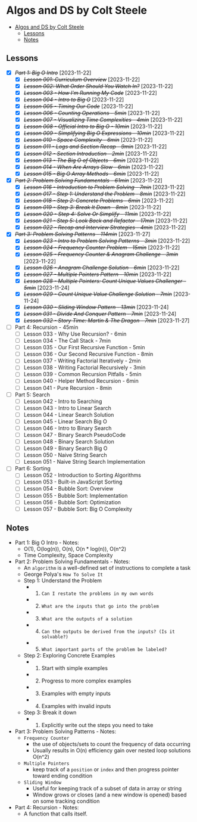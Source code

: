 # Algos and DS by Colt Steele

- [Algos and DS by Colt Steele](#algos-and-ds-by-colt-steele)
  - [Lessons](#lessons)
  - [Notes](#notes)

## Lessons

- [x] ~~_Part 1: Big O Intro_~~ [2023-11-22]
  - [x] ~~_Lesson 001: Curriculum Overview_~~ [2023-11-22]
  - [x] ~~_Lesson 002: What Order Should You Watch In?_~~ [2023-11-22]
  - [x] ~~_Lesson 003 - How I'm Running My Code_~~ [2023-11-22]
  - [x] ~~_Lesson 004 - Intro to Big O_~~ [2023-11-22]
  - [x] ~~_Lesson 005 - Timing Our Code_~~ [2023-11-22]
  - [x] ~~_Lesson 006 - Counting Operations - 5min_~~ [2023-11-22]
  - [x] ~~_Lesson 007 - Visualizing Time Complexities - 4min_~~ [2023-11-22]
  - [x] ~~_Lesson 008 - Official Intro to Big O - 10min_~~ [2023-11-22]
  - [x] ~~_Lesson 009 - Simplifying Big O Expressions - 10min_~~ [2023-11-22]
  - [x] ~~_Lesson 010 - Space Complexity - 6min_~~ [2023-11-22]
  - [x] ~~_Lesson 011 - Logs and Section Recap - 9min_~~ [2023-11-22]
  - [x] ~~_Lesson 012 - Section Introduction - 2min_~~ [2023-11-22]
  - [x] ~~_Lesson 013 - The Big O of Objects - 6min_~~ [2023-11-22]
  - [x] ~~_Lesson 014 - When Are Arrays Slow - 6min_~~ [2023-11-22]
  - [x] ~~_Lesson 015 - Big O Array Methods - 6min_~~ [2023-11-22]
- [x] ~~_Part 2: Problem Solving Fundamentals - 61min_~~ [2023-11-22]
  - [x] ~~_Lesson 016 - Introduction to Problem Solving - 7min_~~ [2023-11-22]
  - [x] ~~_Lesson 017 - Step 1: Understand the Problem - 8min_~~ [2023-11-22]
  - [x] ~~_Lesson 018 - Step 2: Concrete Problems - 6min_~~ [2023-11-22]
  - [x] ~~_Lesson 019 - Step 3: Break It Down - 8min_~~ [2023-11-22]
  - [x] ~~_Lesson 020 - Step 4: Solve Or Simplify - 11min_~~ [2023-11-22]
  - [x] ~~_Lesson 021 - Step 5: Look Back and Refactor - 17min_~~ [2023-11-22]
  - [x] ~~_Lesson 022 - Recap and Interview Strategies - 4min_~~ [2023-11-22]
- [x] ~~_Part 3: Problem Solving Patterns - 114min_~~ [2023-11-27]
  - [x] ~~_Lesson 023 - Intro to Problem Solving Patterns - 3min_~~ [2023-11-22]
  - [x] ~~_Lesson 024 - Frequency Counter Problem - 15min_~~ [2023-11-22]
  - [x] ~~_Lesson 025 - Frequency Counter & Anagram Challenge - 3min_~~ [2023-11-22]
  - [x] ~~_Lesson 026 - Anagram Challenge Solution - 6min_~~ [2023-11-22]
  - [x] ~~_Lesson 027 - Multiple Pointers Pattern - 10min_~~ [2023-11-22]
  - [x] ~~_Lesson 028 - Multiple Pointers: Count Unique Values Challenger - 5min_~~ [2023-11-24]
  - [x] ~~_Lesson 029 - Count Unique Value Challenge Solution - 7min_~~ [2023-11-24]
  - [x] ~~_Lesson 030 - Sliding Window Pattern - 13min_~~ [2023-11-24]
  - [x] ~~_Lesson 031 - Divide And Conquer Pattern - 7min_~~ [2023-11-24]
  - [x] ~~_Lesson 032 - Story Time: Martin & The Dragon - 7min_~~ [2023-11-27]
- [ ] Part 4: Recursion - 45min
  - [ ] Lesson 033 - Why Use Recursion? - 6min
  - [ ] Lesson 034 - The Call Stack - 7min
  - [ ] Lesson 035 - Our First Recursive Function - 5min
  - [ ] Lesson 036 - Our Second Recursive Function - 8min
  - [ ] Lesson 037 - Writing Factorial Iteratively - 2min
  - [ ] Lesson 038 - Writing Factorial Recursively - 3min
  - [ ] Lesson 039 - Common Recursion Pitfalls - 5min
  - [ ] Lesson 040 - Helper Method Recursion - 6min
  - [ ] Lesson 041 - Pure Recursion - 8min
- [ ] Part 5: Search
  - [ ] Lesson 042 - Intro to Searching
  - [ ] Lesson 043 - Intro to Linear Search
  - [ ] Lesson 044 - Linear Search Solution
  - [ ] Lesson 045 - Linear Search Big O
  - [ ] Lesson 046 - Intro to Binary Search
  - [ ] Lesson 047 - Binary Search PseudoCode
  - [ ] Lesson 048 - Binary Search Solution
  - [ ] Lesson 049 - Binary Search Big O
  - [ ] Lesson 050 - Naive String Search
  - [ ] Lesson 051 - Naive String Search Implementation
- [ ] Part 6: Sorting
  - [ ] Lesson 052 - Introduction to Sorting Algorithms
  - [ ] Lesson 053 - Built-in JavaScript Sorting
  - [ ] Lesson 054 - Bubble Sort: Overview
  - [ ] Lesson 055 - Bubble Sort: Implementation
  - [ ] Lesson 056 - Bubble Sort: Optimization
  - [ ] Lesson 057 - Bubble Sort: Big O Complexity

## Notes

- Part 1: Big O Intro - Notes:
  - O(1), O(log(n)), O(n), O(n \* log(n)), O(n^2)
  - Time Complexity, Space Complexity
- Part 2: Problem Solving Fundamentals - Notes:
  - An `algorithm` is a well-defined set of instructions to complete a task
  - George Polya's `How To Solve It`
  - Step 1: Understand the Problem
    - 1. `Can I restate the problems in my own words`
    - 2. `What are the inputs that go into the problem`
    - 3. `What are the outputs of a solution`
    - 4. `Can the outputs be derived from the inputs? (Is it solvable?)`
    - 5. `What important parts of the problem be labeled?`
  - Step 2: Exploring Concrete Examples
    - 1. Start with simple examples
    - 2. Progress to more complex examples
    - 3. Examples with empty inputs
    - 4. Examples with invalid inputs
  - Step 3: Break it down
    - 1. Explicitly write out the steps you need to take
- Part 3: Problem Solving Patterns - Notes:
  - `Frequency Counter`
    - the use of objects/sets to count the frequency of data occurring
    - Usually results in O(n) efficiency gain over nested loop solutions O(n^2)
  - `Multiple Pointers`
    - keep track of a `position` or `index` and then progress pointer toward ending condition
  - `Sliding Window`
    - Useful for keeping track of a subset of data in array or string
    - Window grows or closes (and a new window is opened) based on some tracking condition
- Part 4: Recursion - Notes:
  - A function that calls itself.

